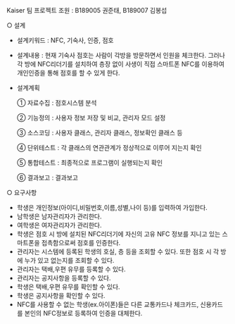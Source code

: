  Kaiser 팀 프로젝트
조원 : B189005 권준태, B189007 김봉섭

○ 설계
   - 설계키워드 : NFC, 기숙사, 인증, 점호
   
   - 설계내용 : 현재 기숙사 점호는 사람이 각방을 방문하면서 인원을 체크한다. 그러나 각 방에 NFC리더기를 설치하여 층장 없이 사생이 직접 스마트폰 NFC를 이용하여 개인인증을 통해 점호를 할 수 있게 한다.
   
   - 설계계획
   
     ① 자료수집 : 점호시스템 분석

     ② 기능정의 : 사용자 정보 저장 및 비교, 관리자 모드 설정
     
     ③ 소스코딩 : 사용자 클래스, 관리자 클래스, 정보확인 클래스 등
     
     ④ 단위테스트 : 각 클래스의 연관관계가 정상적으로 이루어 지는지 확인
     
     ⑤ 통합테스트 : 최종적으로 프로그램이 실행되는지 확인
     
     ⑥ 결과보고 : 결과보고

○ 요구사항
   - 학생은 개인정보(아이디,비밀번호,이름,성별,나이 등)를 입력하여 가입한다.
   - 남학생은 남자관리자가 관리한다.
   - 여학생은 여자관리자가 관리한다.
   - 학생은 점호 시 방에 설치된 NFC리더기에 자신의 고유 NFC 정보를 지니고 있는 스마트폰을 접촉함으로써 점호를 인증한다. 
   - 관리자는 시스템에 등록된 학생의 호실, 층 등을 조회할 수 있다. 또한 점호 시 각 방에 누가 있고 없는지를 조회할 수 있다. 
   - 관리자는 택배,우편 유무를 등록할 수 있다.
   - 관리자는 공지사항을 등록할 수 있다.
   - 학생은 택배,우편 유무를 확인할 수 있다.
   - 학생은 공지사항을 확인할 수 있다.
   - NFC를 사용할 수 없는 학생(ex.아이폰)들은 다른 교통카드나 체크카드, 신용카드를 본인의 NFC정보로 등록하여 인증을 대체한다.
